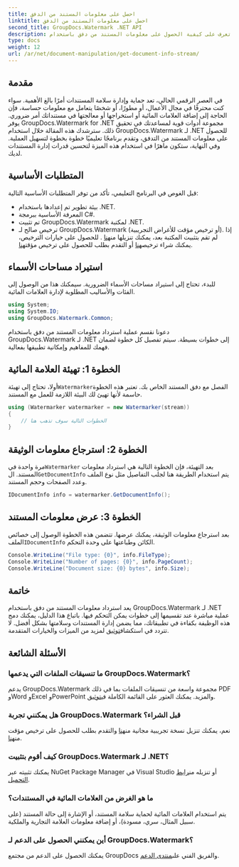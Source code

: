 ```yaml
---
title: احصل على معلومات المستند من الدفق
linktitle: احصل على معلومات المستند من الدفق
second_title: GroupDocs.Watermark .NET API
description: تعرف على كيفية الحصول على معلومات المستند من دفق باستخدام GroupDocs.Watermark لـ .NET باستخدام هذا الدليل التفصيلي خطوة بخطوة. قدرات إدارة المستندات الخاصة بك دون عناء.
type: docs
weight: 12
url: /ar/net/document-manipulation/get-document-info-stream/
---
```

## مقدمة
في العصر الرقمي الحالي، تعد حماية وإدارة سلامة المستندات أمرًا بالغ الأهمية. سواء كنت محترفًا في مجال الأعمال، أو مطورًا، أو شخصًا يتعامل مع معلومات حساسة، فإن الحاجة إلى إضافة العلامات المائية أو استخراجها أو معالجتها في مستنداتك أمر ضروري. يوفر GroupDocs.Watermark for .NET مجموعة أدوات قوية لمساعدتك في تحقيق ذلك. سترشدك هذه المقالة خلال استخدام GroupDocs.Watermark لـ .NET للحصول على معلومات المستند من التدفق، وتقدم برنامجًا تعليميًا خطوة بخطوة لتسهيل العملية. وفي النهاية، ستكون ماهرًا في استخدام هذه الميزة لتحسين قدرات إدارة المستندات لديك.
## المتطلبات الأساسية
قبل الغوص في البرنامج التعليمي، تأكد من توفر المتطلبات الأساسية التالية:
- بيئة تطوير تم إعدادها باستخدام .NET.
- المعرفة الأساسية ببرمجة C#.
- تم تثبيت GroupDocs.Watermark لمكتبة .NET.
- ترخيص صالح لـ GroupDocs.Watermark (أو ترخيص مؤقت للأغراض التجريبية).
 إذا لم تقم بتثبيت المكتبة بعد، يمكنك تنزيلها من[هنا](https://releases.groupdocs.com/Watermark/net/) . للحصول على خيارات الترخيص، يمكنك شراء ترخيص[هنا](https://purchase.groupdocs.com/buy) أو التقدم بطلب للحصول على ترخيص مؤقت[هنا](https://purchase.groupdocs.com/temporary-license/).
## استيراد مساحات الأسماء
للبدء، تحتاج إلى استيراد مساحات الأسماء الضرورية. سيمكنك هذا من الوصول إلى الفئات والأساليب المطلوبة لإدارة العلامات المائية.
```csharp
using System;
using System.IO;
using GroupDocs.Watermark.Common;
```
دعونا نقسم عملية استرداد معلومات المستند من دفق باستخدام GroupDocs.Watermark لـ .NET إلى خطوات بسيطة. سيتم تفصيل كل خطوة لضمان فهمك للمفاهيم وإمكانية تطبيقها بفعالية.
## الخطوة 1: تهيئة العلامة المائية
 أولا، تحتاج إلى تهيئة`Watermarker`الفصل مع دفق المستند الخاص بك. تعتبر هذه الخطوة حاسمة لأنها تهيئ لك البيئة اللازمة للعمل مع المستند.
```csharp
using (Watermarker watermarker = new Watermarker(stream))
{
    // الخطوات التالية سوف تذهب هنا
}
```
## الخطوة 2: استرجاع معلومات الوثيقة
 مرة واحدة في`Watermarker` بعد التهيئة، فإن الخطوة التالية هي استرداد معلومات المستند. ال`GetDocumentInfo` يتم استخدام الطريقة هنا لجلب التفاصيل مثل نوع الملف وعدد الصفحات وحجم المستند.
```csharp
IDocumentInfo info = watermarker.GetDocumentInfo();
```
## الخطوة 3: عرض معلومات المستند
 بعد استرجاع معلومات الوثيقة، يمكنك عرضها. تتضمن هذه الخطوة الوصول إلى خصائص الملف`IDocumentInfo` الكائن وطباعتها على وحدة التحكم.
```csharp
Console.WriteLine("File type: {0}", info.FileType);
Console.WriteLine("Number of pages: {0}", info.PageCount);
Console.WriteLine("Document size: {0} bytes", info.Size);
```

## خاتمة
 يعد استرداد معلومات المستند من دفق باستخدام GroupDocs.Watermark لـ .NET عملية مباشرة عند تقسيمها إلى خطوات يمكن التحكم فيها. باتباع هذا الدليل، يمكنك دمج هذه الوظيفة بكفاءة في تطبيقاتك، مما يضمن إدارة المستندات وسلامتها بشكل أفضل. لا تتردد في استكشاف[توثيق](https://reference.groupdocs.com/Watermark/net/) لمزيد من الميزات والخيارات المتقدمة.
## الأسئلة الشائعة
### ما تنسيقات الملفات التي يدعمها GroupDocs.Watermark؟
 يدعم GroupDocs.Watermark مجموعة واسعة من تنسيقات الملفات بما في ذلك PDF وWord وExcel وPowerPoint والمزيد. يمكنك العثور على القائمة الكاملة في[توثيق](https://reference.groupdocs.com/Watermark/net/).
### هل يمكنني تجربة GroupDocs.Watermark قبل الشراء؟
 نعم، يمكنك تنزيل نسخة تجريبية مجانية من[هنا](https://releases.groupdocs.com/) والتقدم بطلب للحصول على ترخيص مؤقت من[هنا](https://purchase.groupdocs.com/temporary-license/).
### كيف أقوم بتثبيت GroupDocs.Watermark لـ .NET؟
 يمكنك تثبيته عبر NuGet Package Manager في Visual Studio أو تنزيله من[رابط التحميل](https://releases.groupdocs.com/Watermark/net/).
### ما هو الغرض من العلامات المائية في المستندات؟
يتم استخدام العلامات المائية لحماية سلامة المستند، أو الإشارة إلى حالة المستند (على سبيل المثال، سري، مسودة)، أو إضافة معلومات العلامة التجارية والملكية.
### أين يمكنني الحصول على الدعم لـ GroupDocs.Watermark؟
 يمكنك الحصول على الدعم من مجتمع GroupDocs والفريق الفني على[منتدى الدعم](https://forum.groupdocs.com/c/watermark/19).